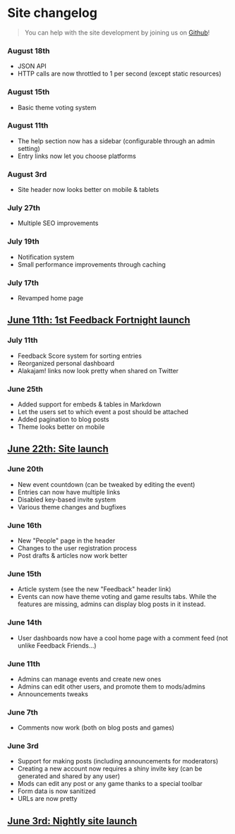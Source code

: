 # Site changelog

> You can help with the site development by joining us on [Github](https://github.com/mkalam-alami/alakajam)!

### August 18th

* JSON API
* HTTP calls are now throttled to 1 per second (except static resources)

### August 15th

* Basic theme voting system

### August 11th

* The help section now has a sidebar (configurable through an admin setting)
* Entry links now let you choose platforms

### August 3rd

* Site header now looks better on mobile & tablets

### July 27th

* Multiple SEO improvements

### July 19th

* Notification system
* Small performance improvements through caching

### July 17th

* Revamped home page

## [June 11th: 1st Feedback Fortnight launch](https://alakajam.com/post/5/introducing-feedback-fortnight)

### July 11th

* Feedback Score system for sorting entries
* Reorganized personal dashboard
* Alakajam! links now look pretty when shared on Twitter

### June 25th

* Added support for embeds & tables in Markdown
* Let the users set to which event a post should be attached
* Added pagination to blog posts
* Theme looks better on mobile

## [June 22th: Site launch](https://alakajam.com/post/2/welcome-to-alakajam)

### June 20th

* New event countdown (can be tweaked by editing the event)
* Entries can now have multiple links
* Disabled key-based invite system
* Various theme changes and bugfixes

### June 16th

* New "People" page in the header
* Changes to the user registration process
* Post drafts & articles now work better

### June 15th

* Article system (see the new "Feedback" header link)
* Events can now have theme voting and game results tabs. While the features are missing, admins can display blog posts in it instead.

### June 14th

* User dashboards now have a cool home page with a comment feed (not unlike Feedback Friends...)

### June 11th

* Admins can manage events and create new ones
* Admins can edit other users, and promote them to mods/admins
* Announcements tweaks

### June 7th

* Comments now work (both on blog posts and games)

### June 3rd

* Support for making posts (including announcements for moderators)
* Creating a new account now requires a shiny invite key (can be generated and shared by any user)
* Mods can edit any post or any game thanks to a special toolbar
* Form data is now sanitized
* URLs are now pretty

## [June 3rd: Nightly site launch](http://nightly.alakajam.com)